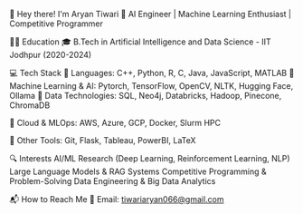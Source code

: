👋 Hey there! I'm Aryan Tiwari
🚀 AI Engineer | Machine Learning Enthusiast | Competitive Programmer

🧑‍🎓 Education
🎓 B.Tech in Artificial Intelligence and Data Science - IIT Jodhpur (2020-2024)

💻 Tech Stack
🔹 Languages: C++, Python, R, C, Java, JavaScript, MATLAB
🔹 Machine Learning & AI: Pytorch, TensorFlow, OpenCV, NLTK, Hugging Face, Ollama
🔹 Data Technologies: SQL, Neo4j, Databricks, Hadoop, Pinecone, ChromaDB

🔹 Cloud & MLOps: AWS, Azure, GCP, Docker, Slurm HPC

🔹 Other Tools: Git, Flask, Tableau, PowerBI, LaTeX

🔍 Interests
AI/ML Research (Deep Learning, Reinforcement Learning, NLP)
Large Language Models & RAG Systems
Competitive Programming & Problem-Solving
Data Engineering & Big Data Analytics

📬 How to Reach Me
📧 Email: tiwariaryan066@gmail.com
<!---
AryanTiwarii/AryanTiwarii is a ✨ special ✨ repository because its `README.md` (this file) appears on your GitHub profile.
You can click the Preview link to take a look at your changes.
--->
